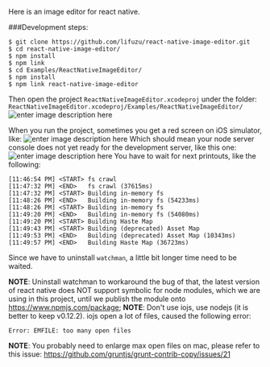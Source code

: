 Here is an image editor for react native.

###Development steps:
```
$ git clone https://github.com/lifuzu/react-native-image-editor.git
$ cd react-native-image-editor/
$ npm install
$ npm link
$ cd Examples/ReactNativeImageEditor/
$ npm install
$ npm link react-native-image-editor
```

Then open the project `ReactNativeImageEditor.xcodeproj` under the folder: `ReactNativeImageEditor.xcodeproj/Examples/ReactNativeImageEditor/`
![enter image description here](https://lh3.googleusercontent.com/-LQqMlnhx0ik/VeVS3o7neOI/AAAAAAAADic/01MtFMPriaE/s600/Screen+Shot+2015-08-31+at+10.17.28+PM.png "OpenXCodeProject.png")

When you run the project, sometimes you get a red screen on iOS simulator, like: 
![enter image description here](https://lh3.googleusercontent.com/-7HWoxVOeNBI/VeVUuVF2SaI/AAAAAAAADis/USCEBV4PgRY/s600/Screen+Shot+2015-08-31+at+10.43.21+PM.png "ErrorScreenshot.png")
Which should mean your node server console does not yet ready for the development server, like this one:
![enter image description here](https://lh3.googleusercontent.com/-ecvvlcdGbJk/VeVVE2jjDtI/AAAAAAAADi4/JTDGhWXtGlI/s600/Screen+Shot+2015-08-31+at+10.45.50+PM.png "NodeDevelopmentConsole.png")
You have to wait for next printouts, like the following:
```
[11:46:54 PM] <START> fs crawl
[11:47:32 PM] <END>   fs crawl (37615ms)
[11:47:32 PM] <START> Building in-memory fs
[11:48:26 PM] <END>   Building in-memory fs (54233ms)
[11:48:26 PM] <START> Building in-memory fs
[11:49:20 PM] <END>   Building in-memory fs (54080ms)
[11:49:20 PM] <START> Building Haste Map
[11:49:43 PM] <START> Building (deprecated) Asset Map
[11:49:53 PM] <END>   Building (deprecated) Asset Map (10343ms)
[11:49:57 PM] <END>   Building Haste Map (36723ms)
```
Since we have to uninstall `watchman`, a little bit longer time need to be waited.

**NOTE**: Uninstall watchman to workaround the bug of that, the latest version of react native does NOT support symbolic for node modules, which we are using in this project, until we publish the module onto https://www.npmjs.com/package;
**NOTE**: Don't use iojs, use nodejs (it is better to keep v0.12.2). iojs open a lot of files, caused the following error:
```
Error: EMFILE: too many open files
```
**NOTE**: You probably need to enlarge max open files on mac, please refer to this issue: https://github.com/gruntjs/grunt-contrib-copy/issues/21